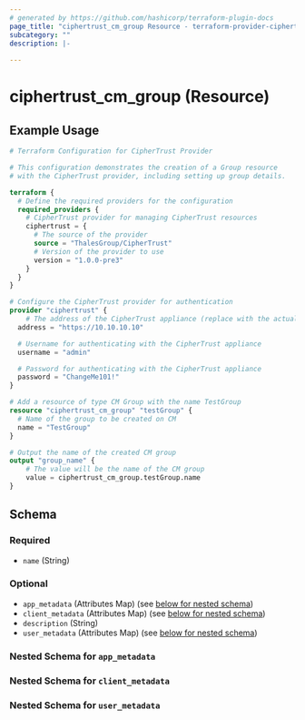 ```yaml
---
# generated by https://github.com/hashicorp/terraform-plugin-docs
page_title: "ciphertrust_cm_group Resource - terraform-provider-ciphertrust"
subcategory: ""
description: |-
  
---
```


# ciphertrust_cm_group (Resource)



## Example Usage

```terraform
# Terraform Configuration for CipherTrust Provider

# This configuration demonstrates the creation of a Group resource
# with the CipherTrust provider, including setting up group details.

terraform {
  # Define the required providers for the configuration
  required_providers {
    # CipherTrust provider for managing CipherTrust resources
    ciphertrust = {
      # The source of the provider
      source = "ThalesGroup/CipherTrust"
      # Version of the provider to use
      version = "1.0.0-pre3"
    }
  }
}

# Configure the CipherTrust provider for authentication
provider "ciphertrust" {
	# The address of the CipherTrust appliance (replace with the actual address)
  address = "https://10.10.10.10"

  # Username for authenticating with the CipherTrust appliance
  username = "admin"

  # Password for authenticating with the CipherTrust appliance
  password = "ChangeMe101!"
}

# Add a resource of type CM Group with the name TestGroup
resource "ciphertrust_cm_group" "testGroup" {
  # Name of the group to be created on CM
  name = "TestGroup"
}

# Output the name of the created CM group
output "group_name" {
    # The value will be the name of the CM group
    value = ciphertrust_cm_group.testGroup.name
}
```

<!-- schema generated by tfplugindocs -->
## Schema

### Required

- `name` (String)

### Optional

- `app_metadata` (Attributes Map) (see [below for nested schema](#nestedatt--app_metadata))
- `client_metadata` (Attributes Map) (see [below for nested schema](#nestedatt--client_metadata))
- `description` (String)
- `user_metadata` (Attributes Map) (see [below for nested schema](#nestedatt--user_metadata))

<a id="nestedatt--app_metadata"></a>
### Nested Schema for `app_metadata`


<a id="nestedatt--client_metadata"></a>
### Nested Schema for `client_metadata`


<a id="nestedatt--user_metadata"></a>
### Nested Schema for `user_metadata`
